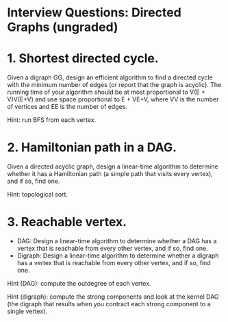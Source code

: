 # Interview Questions: Directed Graphs (ungraded)
 
# 1. Shortest directed cycle. 
Given a digraph GG, design an efficient algorithm to find a directed cycle with the minimum number of edges (or report that the graph is acyclic). The running time of your algorithm should be at most proportional to V(E + V)V(E+V) and use space proportional to E + VE+V, where VV is the number of vertices and EE is the number of edges.

 
Hint: run BFS from each vertex.

# 2. Hamiltonian path in a DAG. 
Given a directed acyclic graph, design a linear-time algorithm to determine whether it has a Hamiltonian path (a simple path that visits every vertex), and if so, find one.

 
Hint: topological sort.

# 3. Reachable vertex.

- DAG: Design a linear-time algorithm to determine whether a DAG has a vertex that is reachable from every other vertex, and if so, find one.
- Digraph: Design a linear-time algorithm to determine whether a digraph has a vertex that is reachable from every other vertex, and if so, find one.


Hint (DAG): compute the outdegree of each vertex.

Hint (digraph): compute the strong components and look at the kernel DAG (the digraph that results when you contract each strong component to a single vertex).
